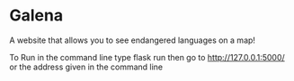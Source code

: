 # Galena


A website that allows you to see endangered languages on a map!

To Run
in the command line type flask run
then go to http://127.0.0.1:5000/ or the address given in the command line
